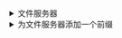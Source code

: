 <details>
  <summary> 文件服务器 </summary>

```golang
import (
	"log"
	"net/http"
)

func main() {
	// Simple static webserver:
	log.Fatal(http.ListenAndServe(":8080", http.FileServer(http.Dir("/usr/share/doc"))))
}
```

</details>

<details>
  <summary> 为文件服务器添加一个前缀 </summary>

```golang
func main() {
  // 访问相应文件要在url加指定前缀才可以，否则报404
  // 以下例子：d:/目录下有个demo.html, url为/demo.html会报404， url为/tmpfiles/demo.html才可以访问成功
  http.Handle("/tmpfiles/", http.StripPrefix("/tmpfiles/", http.FileServer(http.Dir("d:/"))))
	log.Fatal(http.ListenAndServe(":8080", nil))
}
```

</details>
